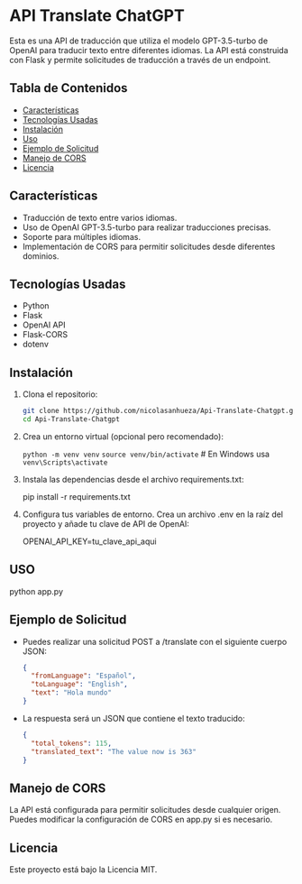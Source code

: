 # API Translate ChatGPT

Esta es una API de traducción que utiliza el modelo GPT-3.5-turbo de OpenAI para traducir texto entre diferentes idiomas. La API está construida con Flask y permite solicitudes de traducción a través de un endpoint.

## Tabla de Contenidos

- [Características](#características)
- [Tecnologías Usadas](#tecnologías-usadas)
- [Instalación](#instalación)
- [Uso](#uso)
- [Ejemplo de Solicitud](#ejemplo-de-solicitud)
- [Manejo de CORS](#manejo-de-cors)
- [Licencia](#licencia)

## Características

- Traducción de texto entre varios idiomas.
- Uso de OpenAI GPT-3.5-turbo para realizar traducciones precisas.
- Soporte para múltiples idiomas.
- Implementación de CORS para permitir solicitudes desde diferentes dominios.

## Tecnologías Usadas

- Python
- Flask
- OpenAI API
- Flask-CORS
- dotenv

## Instalación

1. Clona el repositorio:

   ```bash
   git clone https://github.com/nicolasanhueza/Api-Translate-Chatgpt.git
   cd Api-Translate-Chatgpt

2. Crea un entorno virtual (opcional pero recomendado):
   
   `python -m venv venv`
   `source venv/bin/activate`  # En Windows usa `venv\Scripts\activate`

3. Instala las dependencias desde el archivo requirements.txt:

   pip install -r requirements.txt

4. Configura tus variables de entorno. Crea un archivo .env en la raíz del proyecto y añade tu clave de API de OpenAI:

   OPENAI_API_KEY=tu_clave_api_aqui

## USO

   python app.py

## Ejemplo de Solicitud

- Puedes realizar una solicitud POST a /translate con el siguiente cuerpo JSON:

  ```json
  {
    "fromLanguage": "Español",
    "toLanguage": "English",
    "text": "Hola mundo"
  }

- La respuesta será un JSON que contiene el texto traducido:

  ```json
  {
    "total_tokens": 115,
    "translated_text": "The value now is 363"
  }

## Manejo de CORS

La API está configurada para permitir solicitudes desde cualquier origen. Puedes modificar la configuración de CORS en app.py si es necesario.

## Licencia

Este proyecto está bajo la Licencia MIT.
